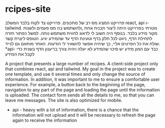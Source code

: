 # rcipes-site
פרוייקט המציג מס רב של מתכונים.
פרוייקט צד לקוח בלבד המשלב react, api ו-tailwind.
מטרתי בפרוייקט היתה ליצור תבנית אחת ,ולהשתמש בה מס פעמים ולשנות מקור מידע בלבד.
בנוסף היה חשוב לי לדאוג לחווית משתמש נוחה.
למשל כפתור חזרה לתחילת הדף, ניווט לכל חלק בדף וטעינת הדף עד שהמידע יגיע.
הטופס ליצרת קשר שולח את כל הפרטים אליי, כך שיהיה אפשר להשאיר לי הודעות.
האתר מותאם גם לנייד.
*api- כבד עם המון מידע יש סיכוי שהמידע לא יעלה ויהיה צורך בריענון הדף בשנית כדי לקבל את המידע 


A project that presents a large number of recipes.
A client-side project only that combines react, api and tailwind.
My goal in the project was to create one template, and use it several times and only change the source of information.
In addition, it was important to me to ensure a comfortable user experience.
For example, a button back to the beginning of the page, navigation to any part of the page and loading the page until the information is uploaded.
The contact form sends all the details to me, so that you can leave me messages.
The site is also optimized for mobile.
* api - heavy with a lot of information, there is a chance that the information will not upload and it will be necessary to refresh the page again to receive the information
